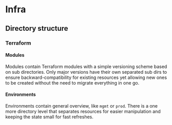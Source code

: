 # Infra

## Directory structure

### Terraform

#### Modules

Modules contain Terraform modules with a simple versioning scheme based on sub directories. Only major versions have their own separated sub dirs to ensure backward-compatibility for existing resources yet allowing new ones to be created without the need to migrate everything in one go.

#### Environments

Environments contain general overview, like `mgmt` or `prod`. There is a one more directory level that separates resources for easier manipulation and keeping the state small for fast refreshes.
